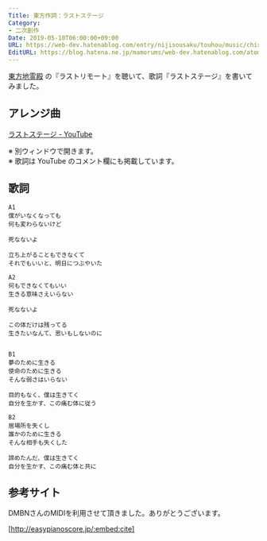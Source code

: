 ```yaml
---
Title: 東方作詞：ラストステージ
Category:
- 二次創作
Date: 2019-05-10T06:00:00+09:00
URL: https://web-dev.hatenablog.com/entry/nijisousaku/touhou/music/chireiden/last-stage
EditURL: https://blog.hatena.ne.jp/mamorums/web-dev.hatenablog.com/atom/entry/17680117127116535792
---
```


<a target="_blank" href="https://www16.big.or.jp/~zun/html/th11top.html">東方地霊殿</a> の『ラストリモート』を聴いて、歌詞『ラストステージ』を書いてみました。


## アレンジ曲
<a target="_blank" href="https://www.youtube.com/watch?v=gzcGw90kocU">ラストステージ - YouTube</a>

※ 別ウィンドウで開きます。  
※ 歌詞は YouTube のコメント欄にも掲載しています。


## 歌詞
```
A1
僕がいなくなっても
何も変わらないけど

死なないよ

立ち上がることもできなくて
それでもいいと、明日につぶやいた

A2
何もできなくてもいい
生きる意味さえいらない

死なないよ

この体だけは残ってる
生きたいなんて、思いもしないのに


B1
夢のために生きる
使命のために生きる
そんな弱さはいらない

目的もなく、僕は生きてく
自分を生かす、この痛む体に従う

B2
居場所を失くし
誰かのために生きる
そんな相手も失くした

諦めたんだ、僕は生きてく
自分を生かす、この痛む体と共に
```


## 参考サイト
DMBNさんのMIDIを利用させて頂きました。ありがとうございます。

[http://easypianoscore.jp/:embed:cite]

